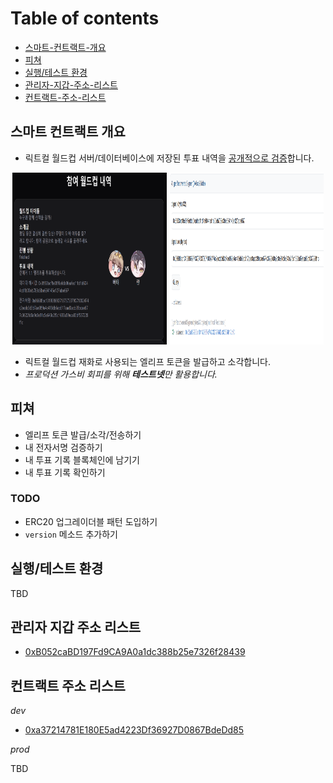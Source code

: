 # Table of contents

- [스마트-컨트랙트-개요](#스마트-컨트랙트-개요)
- [피쳐](#피쳐)
- [실행/테스트 환경](#실행테스트-환경)
- [관리자-지갑-주소-리스트](#관리자-지갑-주소-리스트)
- [컨트랙트-주소-리스트](#컨트랙트-주소-리스트)

## 스마트 컨트랙트 개요

- 릭트컬 월드컵 서버/데이터베이스에 저장된 투표 내역을 [공개적으로 검증](https://sepolia.etherscan.io/address/0xa37214781e180e5ad4223df36927d0867bdedd85#readContract#F4)합니다.

<div align="center">

<img src="./docs/2.png" width="49%" height="275"/>
<img src="./docs/1.png" width="49%" height="275"/>

</div>

- 릭트컬 월드컵 재화로 사용되는 엘리프 토큰을 발급하고 소각합니다.
- _프로덕션 가스비 회피를 위해 **테스트넷**만 활용합니다._

## 피쳐

- 엘리프 토큰 발급/소각/전송하기
- 내 전자서명 검증하기
- 내 투표 기록 블록체인에 남기기
- 내 투표 기록 확인하기

### TODO

- ERC20 업그레이더블 패턴 도입하기
- `version` 메소드 추가하기

## 실행/테스트 환경

TBD

## 관리자 지갑 주소 리스트

- [0xB052caBD197Fd9CA9A0a1dc388b25e7326f28439](https://sepolia.etherscan.io/address/0xb052cabd197fd9ca9a0a1dc388b25e7326f28439)

## 컨트랙트 주소 리스트

_dev_

- [0xa37214781E180E5ad4223Df36927D0867BdeDd85](https://sepolia.etherscan.io/address/0xa37214781E180E5ad4223Df36927D0867BdeDd85)

_prod_

TBD
